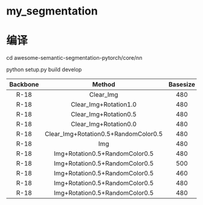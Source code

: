 # my_segmentation

# 编译
cd awesome-semantic-segmentation-pytorch/core/nn

python setup.py build develop

| Backbone | Method |Basesize|Epoch|Segmodel | pixACC | mIOU |
|:-----:|:-----:|:-------:|:-----:|:-----:|:-----:|:-----:|
|R-18|Clear_Img| 480 | 60 |Deeplabv3|95.993|90.002|
|R-18|Clear_Img+Rotation1.0| 480 | 60 |Deeplabv3|96.131|91.316|
|R-18|Clear_Img+Rotation0.5| 480 |60 |Deeplabv3|96.483|92.016|
|R-18|Clear_Img+Rotation0.0| 480 |60 |Deeplabv3|96.607|91.828|
|R-18|Clear_Img+Rotation0.5+RandomColor0.5| 480 |60 |Deeplabv3|96.139|92.335|
|R-18|Img| 480 | 60 |Deeplabv3|95.223|90.352|
|R-18|Img+Rotation0.5+RandomColor0.5| 480 | 60 |Deeplabv3|97.371|93.330|
|R-18|Img+Rotation0.5+RandomColor0.5| 500 | 60 |Deeplabv3|96.861|92.224|
|R-18|Img+Rotation0.5+RandomColor0.5| 460 | 60 |Deeplabv3|97.735|92.883|
|R-18|Img+Rotation0.5+RandomColor0.5| 480 | 80 |Deeplabv3|96.851|92.668|
|R-18|Img+Rotation0.5+RandomColor0.5| 480 | 40 |Deeplabv3|97.221|92.580|
